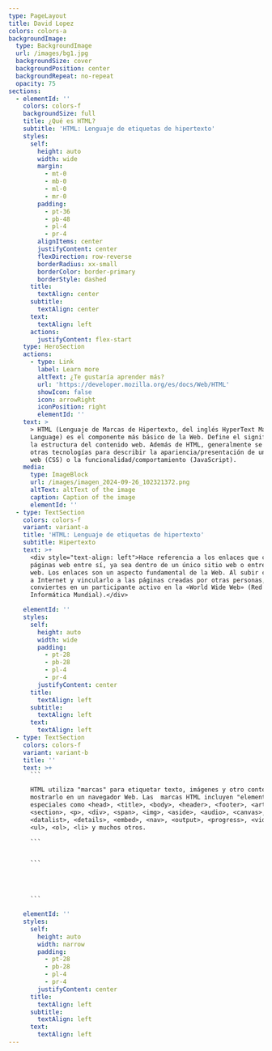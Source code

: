 ```yaml
---
type: PageLayout
title: David Lopez
colors: colors-a
backgroundImage:
  type: BackgroundImage
  url: /images/bg1.jpg
  backgroundSize: cover
  backgroundPosition: center
  backgroundRepeat: no-repeat
  opacity: 75
sections:
  - elementId: ''
    colors: colors-f
    backgroundSize: full
    title: ¿Qué es HTML?
    subtitle: 'HTML: Lenguaje de etiquetas de hipertexto'
    styles:
      self:
        height: auto
        width: wide
        margin:
          - mt-0
          - mb-0
          - ml-0
          - mr-0
        padding:
          - pt-36
          - pb-48
          - pl-4
          - pr-4
        alignItems: center
        justifyContent: center
        flexDirection: row-reverse
        borderRadius: xx-small
        borderColor: border-primary
        borderStyle: dashed
      title:
        textAlign: center
      subtitle:
        textAlign: center
      text:
        textAlign: left
      actions:
        justifyContent: flex-start
    type: HeroSection
    actions:
      - type: Link
        label: Learn more
        altText: ¿Te gustaría aprender más?
        url: 'https://developer.mozilla.org/es/docs/Web/HTML'
        showIcon: false
        icon: arrowRight
        iconPosition: right
        elementId: ''
    text: >
      > HTML (Lenguaje de Marcas de Hipertexto, del inglés HyperText Markup
      Language) es el componente más básico de la Web. Define el significado y
      la estructura del contenido web. Además de HTML, generalmente se utilizan
      otras tecnologías para describir la apariencia/presentación de una página
      web (CSS) o la funcionalidad/comportamiento (JavaScript).
    media:
      type: ImageBlock
      url: /images/imagen_2024-09-26_102321372.png
      altText: altText of the image
      caption: Caption of the image
      elementId: ''
  - type: TextSection
    colors: colors-f
    variant: variant-a
    title: 'HTML: Lenguaje de etiquetas de hipertexto'
    subtitle: Hipertexto
    text: >+
      <div style="text-align: left">Hace referencia a los enlaces que conectan
      páginas web entre sí, ya sea dentro de un único sitio web o entre sitios
      web. Los enlaces son un aspecto fundamental de la Web. Al subir contenido
      a Internet y vincularlo a las páginas creadas por otras personas, te
      conviertes en un participante activo en la «World Wide Web» (Red
      Informática Mundial).</div>

    elementId: ''
    styles:
      self:
        height: auto
        width: wide
        padding:
          - pt-28
          - pb-28
          - pl-4
          - pr-4
        justifyContent: center
      title:
        textAlign: left
      subtitle:
        textAlign: left
      text:
        textAlign: left
  - type: TextSection
    colors: colors-f
    variant: variant-b
    title: ''
    text: >+
      ```

      HTML utiliza "marcas" para etiquetar texto, imágenes y otro contenido para
      mostrarlo en un navegador Web. Las  marcas HTML incluyen "elementos"
      especiales como <head>, <title>, <body>, <header>, <footer>, <article>,
      <section>, <p>, <div>, <span>, <img>, <aside>, <audio>, <canvas>,
      <datalist>, <details>, <embed>, <nav>, <output>, <progress>, <video>,
      <ul>, <ol>, <li> y muchos otros.

      ```


      ```




      ```

    elementId: ''
    styles:
      self:
        height: auto
        width: narrow
        padding:
          - pt-28
          - pb-28
          - pl-4
          - pr-4
        justifyContent: center
      title:
        textAlign: left
      subtitle:
        textAlign: left
      text:
        textAlign: left
---
```

